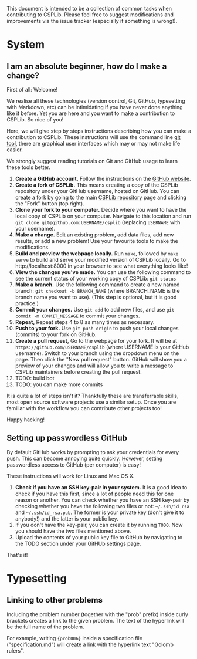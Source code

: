 
This document is intended to be a collection of common tasks when contributing to CSPLib.
Please feel free to suggest modifications and improvements via the issue tracker (especially if something is wrong!).


# System

## I am an absolute beginner, how do I make a change?

First of all: Welcome!

We realise all these technologies (version control, Git, GitHub, typesetting with Markdown, etc) can be intimidating if you have never done anything like it before.
Yet you are here and you want to make a contribution to CSPLib.
So nice of you!

Here, we will give step by steps instructions describing how you can make a contribution to CSPLib.
These instructions will use the command line [git tool](https://git-scm.com), there are graphical user interfaces which may or may not make life easier.

We strongly suggest reading tutorials on Git and GitHub usage to learn these tools better.

1. **Create a GitHub account.** Follow the instructions on the [GitHub website](http://www.github.com).
2. **Create a fork of CSPLib.** This means creating a copy of the CSPLib repository under your GitHub username, hosted on GitHub. You can create a fork by going to the main [CSPLib repository](https://github.com/csplib/csplib) page and clicking the "Fork" button (top right).
3. **Clone your fork to your computer.** Decide where you want to have the local copy of CSPLib on your computer. Navigate to this location and run `git clone git@github.com:USERNAME/csplib` (replacing `USERNAME` with your username).
4. **Make a change.** Edit an existing problem, add data files, add new results, or add a new problem! Use your favourite tools to make the modifications.
5. **Build and preview the webpage locally.** Run `make`, followed by `make serve` to build and serve your modified version of CSPLib locally. Go to http://localhost:8000 in your browser to see what everything looks like!
6. **View the changes you've made.** You can use the following command to see the current status of your working copy of CSPLib: `git status`
7. **Make a branch.** Use the following command to create a new named branch: `git checkout -b BRANCH_NAME` (where BRANCH_NAME is the branch name you want to use).
   (This step is optional, but it is good practice.)
8. **Commit your changes.** Use `git add` to add new files, and use `git commit -m COMMIT_MESSAGE` to commit your changes.
9. **Repeat,** Repeat steps 4 to 8 as many times as necessary.
10. **Push to your fork.** Use `git push origin` to push your local changes (commits) to your fork on GitHub.
11. **Create a pull request,** Go to the webpage for your fork. It will be at `https://github.com/USERNAME/csplib` (where USERNAME is your GitHub username). Switch to your branch using the dropdown menu on the page. Then click the "New pull request" button. GitHub will show you a preview of your changes and will allow you to write a message to CSPLib maintainers before creating the pull request.
12. TODO: build bot
13. TODO: you can make more commits

It is quite a lot of steps isn't it?
Thankfully these are transferrable skills, most open source software projects use a similar setup.
Once you are familiar with the workflow you can contribute other projects too!

Happy hacking!


## Setting up passwordless GitHub

By default GitHub works by prompting to ask your credentials for every push.
This can become annoying quite quickly.
However, setting passwordless access to GitHub (per computer) is easy!

These instructions will work for Linux and Mac OS X.

1. **Check if you have an SSH key-pair in your system.** It is a good idea to check if you have this first, since a lot of people need this for one reason or another. You can check whether you have an SSH key-pair by checking whether you have the following two files or not: `~/.ssh/id_rsa` and `~/.ssh/id_rsa.pub`. The former is your private key (don't give it to anybody!) and the latter is your public key.
2. If you don't have the key-pair, you can create it by running `TODO`. Now you should have the two files mentioned above.
3. Upload the contents of your public key file to GitHub by navigating to the TODO section under your GitHUb settings page.

That's it!


# Typesetting

## Linking to other problems

Including the problem number (together with the "prob" prefix) inside curly brackets creates a link to the given problem.
The text of the hyperlink will be the full name of the problem.

For example, writing `{prob006}` inside a specification file ("specification.md") will create a link with the hyperlink text "Golomb rulers".
